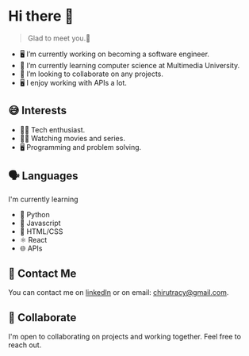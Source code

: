 # Hi there 👋
> Glad to meet you.🤩
- 🖥 I’m currently working on becoming a software engineer.
- 🌱 I’m currently learning computer science at Multimedia University.
- 👯 I’m looking to collaborate on any projects.
- 🖥 I enjoy working with APIs a lot.
## 😅 Interests
- 👩‍💻 Tech enthusiast.
- 🤷‍♀️ Watching movies and series.
- 🖥 Programming and problem solving.
## 🗣 Languages
I'm currently learning
- 🤖 Python
- 🚀 Javascript
- 📌 HTML/CSS
- ⚛️ React
- 🌐 APIs
## 💬 Contact Me
You can contact me on [linkedIn](https://www.linkedin.com/in/tracy-karanja-24a10027a/) or on email: chirutracy@gmail.com.

## 🤝 Collaborate
I'm open to collaborating on projects and working together. Feel free to reach out.
